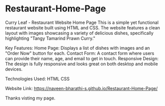 # Restaurant-Home-Page

Curry Leaf - Restaurant Website Home Page
This is a simple yet functional restaurant website built using HTML and CSS. The website features a clean layout with images showcasing a variety of delicious dishes, specifically highlighting "Tangy Tamarind Prawn Curry."

Key Features:
Home Page: Displays a list of dishes with images and an "Order Now" button for each.
Contact Form: A contact form where users can provide their name, age, and email to get in touch.
Responsive Design: The design is fully responsive and looks great on both desktop and mobile devices.

Technologies Used:
HTML
CSS

Website Link:
https://naveen-bharathi-s.github.io/Restaurant-Home-Page/

Thanks visting my page.
